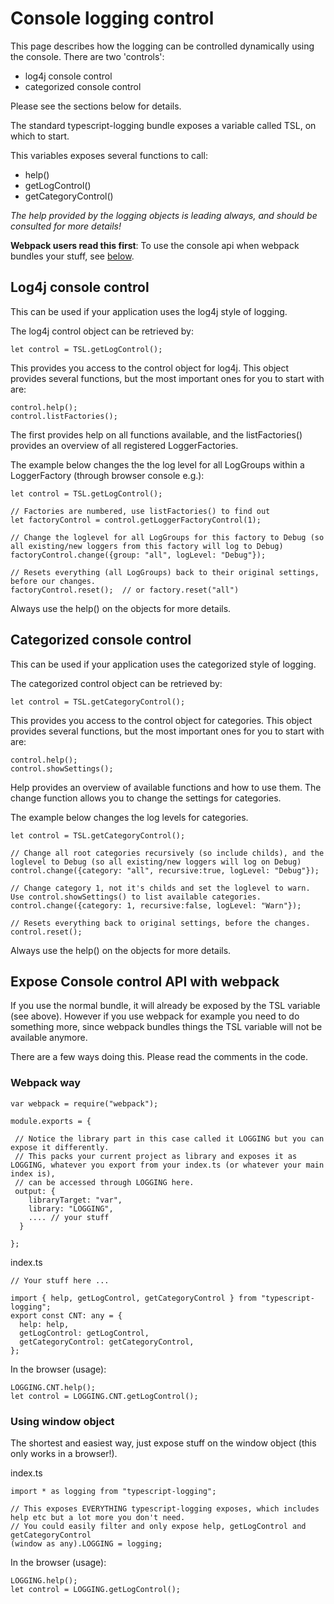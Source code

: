 # Console logging control

This page describes how the logging can be controlled dynamically using the console. There are two 'controls':
* log4j console control
* categorized console control

Please see the sections below for details.

The standard typescript-logging bundle exposes a variable called TSL, on which to start.

This variables exposes several functions to call:
* help()
* getLogControl()
* getCategoryControl()

*The help provided by the logging objects is leading always, and should be consulted for more details!*

**Webpack users read this first**: To use the console api when webpack bundles your stuff, see [below](#expose-console-control-api-with-webpack).

## Log4j console control

This can be used if your application uses the log4j style of logging.

The log4j control object can be retrieved by:
```
let control = TSL.getLogControl();
```

This provides you access to the control object for log4j. This object provides several functions,
but the most important ones for you to start with are:

```
control.help();
control.listFactories();
```

The first provides help on all functions available, and the listFactories() provides an overview of all registered LoggerFactories.

The example below changes the the log level for all LogGroups within a LoggerFactory (through browser console e.g.):

```
let control = TSL.getLogControl();

// Factories are numbered, use listFactories() to find out
let factoryControl = control.getLoggerFactoryControl(1);

// Change the loglevel for all LogGroups for this factory to Debug (so all existing/new loggers from this factory will log to Debug)
factoryControl.change({group: "all", logLevel: "Debug"});

// Resets everything (all LogGroups) back to their original settings, before our changes.
factoryControl.reset();  // or factory.reset("all")
```

Always use the help() on the objects for more details.

## Categorized console control

This can be used if your application uses the categorized style of logging.

The categorized control object can be retrieved by:
```
let control = TSL.getCategoryControl();
```

This provides you access to the control object for categories. This object provides several functions,
but the most important ones for you to start with are:

```
control.help();
control.showSettings();
```

Help provides an overview of available functions and how to use them.
The change function allows you to change the settings for categories.

The example below changes the log levels for categories.
```
let control = TSL.getCategoryControl();

// Change all root categories recursively (so include childs), and the loglevel to Debug (so all existing/new loggers will log on Debug)
control.change({category: "all", recursive:true, logLevel: "Debug"});

// Change category 1, not it's childs and set the loglevel to warn. Use control.showSettings() to list available categories.
control.change({category: 1, recursive:false, logLevel: "Warn"});

// Resets everything back to original settings, before the changes.
control.reset();

```

Always use the help() on the objects for more details.

## Expose Console control API with webpack

If you use the normal bundle, it will already be exposed by the TSL variable (see above).
However if you use webpack for example you need to do something more, since webpack bundles things the TSL variable will not be available anymore.

There are a few ways doing this. Please read the comments in the code.

### Webpack way

```
var webpack = require("webpack");

module.exports = {

 // Notice the library part in this case called it LOGGING but you can expose it differently.
 // This packs your current project as library and exposes it as LOGGING, whatever you export from your index.ts (or whatever your main index is),
 // can be accessed through LOGGING here.
 output: {
    libraryTarget: "var",
    library: "LOGGING",
    .... // your stuff
  }

};
```

index.ts
~~~
// Your stuff here ...

import { help, getLogControl, getCategoryControl } from "typescript-logging";
export const CNT: any = {
  help: help,
  getLogControl: getLogControl,
  getCategoryControl: getCategoryControl,
};
~~~

In the browser (usage):
~~~
LOGGING.CNT.help();
let control = LOGGING.CNT.getLogControl();
~~~

### Using window object

The shortest and easiest way, just expose stuff on the window object (this only works in a browser!).

index.ts
```
import * as logging from "typescript-logging";

// This exposes EVERYTHING typescript-logging exposes, which includes help etc but a lot more you don't need.
// You could easily filter and only expose help, getLogControl and getCategoryControl
(window as any).LOGGING = logging;
```

In the browser (usage):
~~~
LOGGING.help();
let control = LOGGING.getLogControl();
~~~

